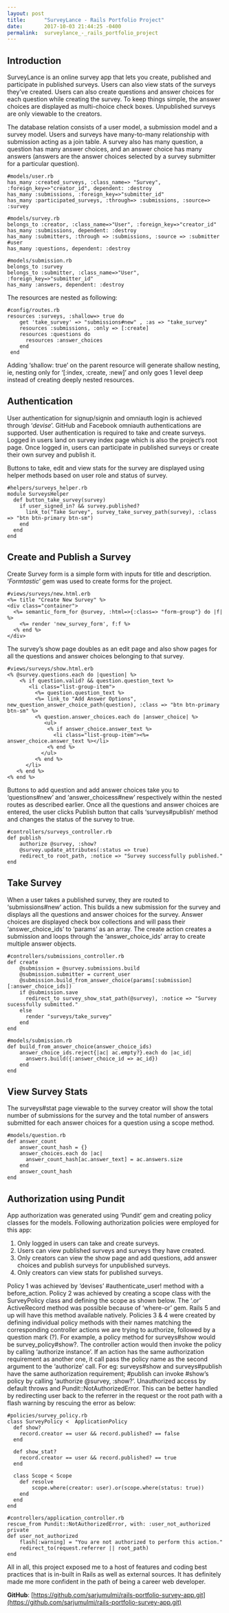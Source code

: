 ```yaml
---
layout: post
title:      "SurveyLance - Rails Portfolio Project"
date:       2017-10-03 21:44:25 -0400
permalink:  surveylance_-_rails_portfolio_project
---
```



## Introduction
SurveyLance is an online survey app that lets you create, published and participate in published surveys. Users can also view stats of the surveys they’ve created. Users can also create questions and answer choices for each question while creating the survey. To keep things simple, the answer choices are displayed as multi-choice check boxes. Unpublished surveys are only viewable to the creators.

The database relation consists of a user model, a submission model and a survey model. Users and surveys have many-to-many relationship with submission acting as a join table. A survey also has many question, a question has many answer choices, and an answer choice has many answers (answers are the answer choices selected by a survey submitter for a particular question). 

```
#models/user.rb
has_many :created_surveys, :class_name=> "Survey", :foreign_key=>"creator_id", dependent: :destroy
has_many :submissions, :foreign_key=>"submitter_id"
has_many :participated_surveys, :through=> :submissions, :source=> :survey
```
```
#models/survey.rb
belongs_to :creator, :class_name=>"User", :foreign_key=>"creator_id"
has_many :submissions, dependent: :destroy
has_many :submitters, :through => :submissions, :source => :submitter #user
has_many :questions, dependent: :destroy
```
```
#models/submission.rb
belongs_to :survey
belongs_to :submitter, :class_name=>"User", :foreign_key=>"submitter_id"
has_many :answers, dependent: :destroy
```
The resources are nested as following:
```
#config/routes.rb
resources :surveys, :shallow=> true do
    get 'take_survey' => "submissions#new" , :as => "take_survey"
    resources :submissions, :only => [:create]
    resources :questions do
      resources :answer_choices
    end
 end
 ```
Adding ‘shallow: true’ on the parent resource will generate shallow nesting, ie, nesting only for ‘[:index, :create, :new]’ and only goes 1 level deep instead of creating deeply nested resources.

## Authentication
User authentication for signup/signin and omniauth login is achieved through ‘*devise*’. GitHub and Facebook omniauth authentications are supported. User authentication is required to take and create surveys. Logged in users land on survey index page which is also the project’s root page. Once logged in, users can participate in published surveys or create their own survey and publish it.

Buttons to take, edit and view stats for the survey are displayed using helper methods based on user role and status of survey.
```
#helpers/surveys_helper.rb
module SurveysHelper
  def button_take_survey(survey)
    if user_signed_in? && survey.published?
      link_to("Take Survey", survey_take_survey_path(survey), :class => "btn btn-primary btn-sm")
    end
  end
end
```
## Create and Publish a Survey
Create Survey form is a simple form with inputs for title and description. ‘*Formtastic*’ gem was used to create forms for the project.
```
#views/surveys/new.html.erb
<%= title "Create New Survey" %>
<div class="container">
  <%= semantic_form_for @survey, :html=>{:class=> "form-group"} do |f| %>
    <%= render 'new_survey_form', f:f %>
  <% end %>
</div>
```

The survey’s show page doubles as an edit page and also show pages for all the questions and answer choices belonging to that survey.
```
#views/surveys/show.html.erb
<% @survey.questions.each do |question| %>
    <% if question.valid? && question.question_text %>
       <li class="list-group-item">
         <%= question.question_text %>
         <%= link_to "Add Answer Options", new_question_answer_choice_path(question), :class => "btn btn-primary btn-sm" %>
         <% question.answer_choices.each do |answer_choice| %>
            <ul>
             <% if answer_choice.answer_text %>
               <li class="list-group-item"><%= answer_choice.answer_text %></li>
             <% end %>
           </ul>
         <% end %>
      </li>
   <% end %>
<% end %>
```
Buttons to add question and add answer choices take you to ‘questions#new’ and ‘answer_choicess#new’ respectively within the nested routes as described earlier. Once all the questions and answer choices are entered, the user clicks Publish button that calls ‘surveys#publish’ method and changes the status of the survey to true.
```
#controllers/surveys_controller.rb
def publish
    authorize @survey, :show?
    @survey.update_attributes(:status => true)
    redirect_to root_path, :notice => "Survey successfully published."
end
```
## Take Survey
When a user takes a published survey, they are routed to ‘submissions#new’ action. This builds a new submission for the survey and displays all the questions and answer choices for the survey. Answer choices are displayed check box collections and will pass their ‘answer_choice_ids’ to ‘params’ as an array. The create action creates a submission and loops through the ‘answer_choice_ids’ array to create multiple answer objects.
```
#controllers/submissions_controller.rb
def create
    @submission = @survey.submissions.build
    @submission.submitter = current_user
    @submission.build_from_answer_choice(params[:submission][:answer_choice_ids])
    if @submission.save
      redirect_to survey_show_stat_path(@survey), :notice => "Survey sucessfully submitted."
    else
      render "surveys/take_survey"
    end
end
```
```
#models/submission.rb
def build_from_answer_choice(answer_choice_ids)
    answer_choice_ids.reject{|ac| ac.empty?}.each do |ac_id|
      answers.build({:answer_choice_id => ac_id})
    end
end
```
## View Survey Stats
The surveys#stat page viewable to the survey creator will show the total number of submissions for the survey and the total number of answers submitted for each answer choices for a question using a scope method.
```
#models/question.rb
def answer_count
    answer_count_hash = {}
    answer_choices.each do |ac|
      answer_count_hash[ac.answer_text] = ac.answers.size
    end
    answer_count_hash
end
```
## Authorization using Pundit
App authorization was generated using ‘Pundit’ gem and creating policy classes for the models. Following authorization policies were employed for this app:
1. Only logged in users can take and create surveys.
2. Users can view published surveys and surveys they have created.
3. Only creators can view the show page and add questions, add answer choices and publish surveys for unpublished surveys.
4. Only creators can view stats for published surveys.

Policy 1 was achieved by ‘devises’ #authenticate_user! method with a before_action.
Policy 2 was achieved by creating a scope class with the SurveyPolicy class and defining the scope as shown below. The ‘.or’ ActiveRecord method was possible because of ‘where-or’ gem. Rails 5 and up will have this method available natively.
Policies 3 & 4 were created by defining individual policy methods with their names matching the corresponding controller actions we are trying to authorize, followed by a question mark (?). For example, a policy method for surveys#show would be survey_policy#show?. The controller action would then invoke the policy by calling ‘authorize instance’. If an action has the same authorization requirement as another one, it call pass the policy name as the second argument to the ‘authorize’ call. For eg: surveys#show and surveys#publish have the same authorization requirement; #publish can invoke #show’s policy by calling ‘authorize @survey, :show?’.
Unauthorized access by default throws and Pundit::NotAuthorizedError. This can be better handled by redirecting user back to the referrer in the request or the root path with a flash warning by rescuing the error as below:
```
#policies/survey_policy.rb
class SurveyPolicy <  ApplicationPolicy
  def show?
    record.creator == user && record.published? == false
  end

  def show_stat?
    record.creator == user && record.published? == true
  end

  class Scope < Scope
    def resolve
        scope.where(creator: user).or(scope.where(status: true))
    end
  end
end
```
```
#controllers/application_controller.rb
rescue_from Pundit::NotAuthorizedError, with: :user_not_authorized
private
def user_not_authorized
    flash[:warning] = "You are not authorized to perform this action."
    redirect_to(request.referrer || root_path)
end
```

All in all, this project exposed me to a host of features and coding best practices that is in-built in Rails as well as external sources. It has definitely made me more confident in the path of being a career web developer.

**GitHub**: [https://github.com/sarjumulmi/rails-portfolio-survey-app.git](https://github.com/sarjumulmi/rails-portfolio-survey-app.git)





